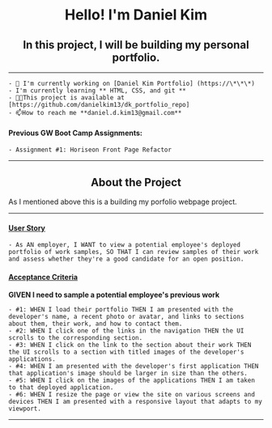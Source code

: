 <h1 align="center">Hello! I'm Daniel Kim</h1>
<h2 align="center">In this project, I will be building my personal portfolio.</h2>

<hr />

    - 🔭 I'm currently working on [Daniel Kim Portfolio] (https://\*\*\*)
    - I'm currently learning ** HTML, CSS, and git **
    - 👨‍💻This project is available at [https://github.com/danielkim13/dk_portfolio_repo]
    - 📫How to reach me **daniel.d.kim13@gmail.com**

#### Previous GW Boot Camp Assignments:

    - Assignment #1: Horiseon Front Page Refactor

<hr />

<h2 align="center"><b>About the Project</b></h4>

<p>As I mentioned above this is a building my porfolio webpage project.</p>

<hr />

<h4><u>User Story</u></h4>

    - As AN employer, I WANT to view a potential employee's deployed portfolio of work samples, SO THAT I can review samples of their work and assess whether they're a good candidate for an open position.

<h4><u>Acceptance Criteria</u></h4>

<p><b>GIVEN I need to sample a potential employee's previous work</b></p>

    - #1: WHEN I load their portfolio THEN I am presented with the developer's name, a recent photo or avatar, and links to sections about them, their work, and how to contact them.
    - #2: WHEN I click one of the links in the navigation THEN the UI scrolls to the corresponding section.
    - #3: WHEN I click on the link to the section about their work THEN the UI scrolls to a section with titled images of the developer's applications.
    - #4: WHEN I am presented with the developer's first application THEN that application's image should be larger in size than the others.
    - #5: WHEN I click on the images of the applications THEN I am taken to that deployed application.
    - #6: WHEN I resize the page or view the site on various screens and devices THEN I am presented with a responsive layout that adapts to my viewport.

<hr />

